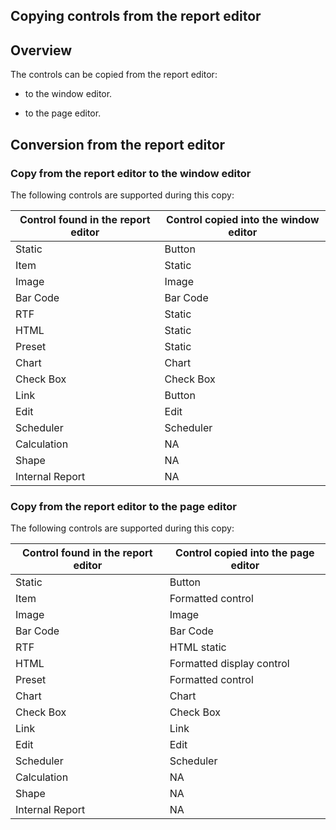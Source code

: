 
## Copying controls from the report editor
			

<a name="NOTE1"></a>
<a name="NOTE1_1"></a>


## Overview
<a name="overview_ELTTEXTE000206"></a>
The controls can be copied from the report editor: 

- to the window editor.

- to the page editor. 




<a name="NOTE2"></a>
<a name="NOTE2_1"></a>


## Conversion from the report editor
<a name="conversion_from_the_report_editor_ELTTEXTE000230"></a>


### Copy from the report editor to the window editor
<a name="copy_from_the_report_editor_the_window_editor_ELTPARAGRAPHE000020"></a>

The following controls are supported during this copy: 

| Control found in the report editor | Control copied into the window editor |
| --- | --- |
| Static | Button |
| Item | Static |
| Image | Image |
| Bar Code | Bar Code |
| RTF | Static |
| HTML | Static |
| Preset | Static |
| Chart | Chart |
| Check Box | Check Box |
| Link | Button |
| Edit | Edit |
| Scheduler | Scheduler |
| Calculation | NA |
| Shape | NA |
| Internal Report | NA |


<a name="NOTE2_2"></a>


### Copy from the report editor to the page editor
<a name="copy_from_the_report_editor_the_page_editor_ELTPARAGRAPHE000092"></a>

The following controls are supported during this copy: 

| Control found in the report editor | Control copied into the page editor |
| --- | --- |
| Static | Button |
| Item | Formatted control |
| Image | Image |
| Bar Code | Bar Code |
| RTF | HTML static |
| HTML | Formatted display control |
| Preset | Formatted control |
| Chart | Chart |
| Check Box | Check Box |
| Link | Link |
| Edit | Edit |
| Scheduler | Scheduler |
| Calculation | NA |
| Shape | NA |
| Internal Report | NA |




